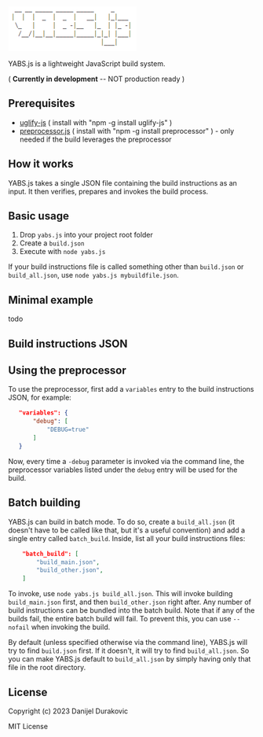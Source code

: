 ![YABS.js](/logo.png?raw=true)

YABS.js is a lightweight JavaScript build system.

( **Currently in development** -- NOT production ready )

## Prerequisites

- [uglify-js](https://www.npmjs.com/package/uglify-js) ( install with "npm -g install uglify-js" )
- [preprocessor.js](https://www.npmjs.com/package/preprocessor) ( install with "npm -g install preprocessor" ) - only needed if the build leverages the preprocessor


## How it works

YABS.js takes a single JSON file containing the build instructions as an input. It then verifies, prepares and invokes the build process.

## Basic usage

1) Drop `yabs.js` into your project root folder
2) Create a `build.json`
3) Execute with `node yabs.js`

If your build instructions file is called something other than `build.json` or `build_all.json`, use `node yabs.js mybuildfile.json`.

## Minimal example

todo

## Build instructions JSON



## Using the preprocessor

To use the preprocessor, first add a `variables` entry to the build instructions JSON, for example:

 ```JSON
	"variables": {
		"debug": [
			"DEBUG=true"
		]
	}
```

Now, every time a `-debug` parameter is invoked via the command line, the preprocessor variables listed under the `debug` entry will be used for the build.

## Batch building

YABS.js can build in batch mode. To do so, create a `build_all.json` (it doesn't have to be called like that, but it's a useful convention) and add a single entry called `batch_build`. Inside, list all your build instructions files:

```JSON
	"batch_build": [
		"build_main.json",
		"build_other.json",
	]
```

To invoke, use `node yabs.js build_all.json`. This will invoke building `build_main.json` first, and then `build_other.json` right after. Any number of build instructions can be bundled into the batch build. Note that if any of the builds fail, the entire batch build will fail. To prevent this, you can use `--nofail` when invoking the build.

By default (unless specified otherwise via the command line), YABS.js will try to find `build.json` first. If it doesn't, it will try to find `build_all.json`. So you can make YABS.js default to `build_all.json` by simply having only that file in the root directory.

## License

Copyright (c) 2023 Danijel Durakovic

MIT License
